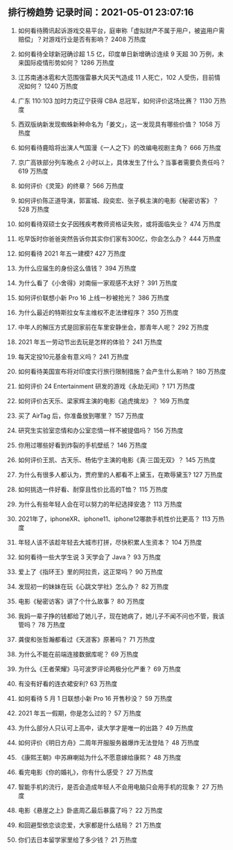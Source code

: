 
## 排行榜趋势 记录时间：2021-05-01 23:07:16
  
  1. 如何看待腾讯起诉游戏交易平台，庭审称「虚拟财产不属于用户，被盗用户需赔偿」？对游戏行业是否有影响？ 2408 万热度
    
  2. 如何看待全球新冠确诊超 1.5 亿，印度单日新增确诊连续 9 天超 30 万例，未来国际疫情形势如何？ 1286 万热度
    
  3. 江苏南通冰雹和大范围强雷暴大风天气造成 11 人死亡，102 人受伤，目前情况如何？ 1240 万热度
    
  4. 广东 110:103 加时力克辽宁获得 CBA 总冠军，如何评价这场比赛？ 1130 万热度
    
  5. 西双版纳新发现蜘蛛新种命名为「姜文」，这一发现具有哪些价值？ 1058 万热度
    
  6. 如何看待鹿晗将出演人气国漫《一人之下》的改编电视剧主角？ 666 万热度
    
  7. 京广高铁部分列车晚点 2 小时以上，具体发生了什么？当事者需要负责任吗？ 619 万热度
    
  8. 如何评价《灵笼》的终章？ 566 万热度
    
  9. 如何评价陈正道导演，郭富城、段奕宏、张子枫主演的电影《秘密访客》？ 528 万热度
    
  10. 如何看待双硕士女子因残疾考教师资格证失败，或将面临失业？ 474 万热度
    
  11. 吃早饭时你爸爸突然告诉你其实你们家有300亿，你会怎么办？ 444 万热度
    
  12. 如何看待 2021 年五一建模? 427 万热度
    
  13. 为什么应届生的身份这么值钱？ 394 万热度
    
  14. 为什么看了《小舍得》对南俪一家观感不太好？ 391 万热度
    
  15. 如何评价联想小新 Pro 16 上线一秒被抢光？ 386 万热度
    
  16. 为什么最近的特斯拉女车主维权不走法律程序？ 350 万热度
    
  17. 中年人的解压方式是回家前在车里安静坐会，那青年人呢？ 292 万热度
    
  18. 2021 年五一劳动节出去玩是怎样的体验？ 241 万热度
    
  19. 每天定投10元基金有意义吗？ 241 万热度
    
  20. 如何看待美国宣布将对印度实行旅行限制措施？会产生什么影响？ 180 万热度
    
  21. 如何评价 24 Entertainment 研发的游戏《永劫无间》? 171 万热度
    
  22. 如何评价古天乐、梁家辉主演的电影《追虎擒龙》？ 169 万热度
    
  23. 买了 AirTag 后，你准备放到哪里？ 157 万热度
    
  24. 研究生实验室恋情和办公室恋情一样不被提倡吗？ 156 万热度
    
  25. 你用过哪些好看到炸裂的手机壁纸？ 146 万热度
    
  26. 如何评价王凯、古天乐、杨佑宁主演的电影《真·三国无双》？ 145 万热度
    
  27. 为什么有很多人都认为，贾府里的人都看不上黛玉，在欺辱黛玉? 127 万热度
    
  28. 如何挑选一件好看、耐穿且性价比高的T恤？ 115 万热度
    
  29. 为什么有些年轻人会在可以努力的年纪选择安逸？ 113 万热度
    
  30. 2021年了，iphoneXR、iphone11、iphone12哪款手机性价比更高？ 113 万热度
    
  31. 年轻人该不该趁年轻去大城市打拼，尽快积累人生资本？ 104 万热度
    
  32. 如何看待一些大学生说 3 天学会了 Java？ 93 万热度
    
  33. 爱上了《指环王》里的阿拉贡，这正常吗？ 90 万热度
    
  34. 发现初一的妹妹在玩《心跳文学社》怎么办？ 82 万热度
    
  35. 电影《秘密访客》讲了个什么故事？ 80 万热度
    
  36. 我妈一辈子挣的钱都给了她儿子，现在她病了，她儿子不闻不问也不管，我该管吗？ 78 万热度
    
  37. 龚俊和张哲瀚都看过《天涯客》原著吗？ 71 万热度
    
  38. 为什么不能在前端连接数据库呢？ 69 万热度
    
  39. 为什么《王者荣耀》马可波罗评论两极分化严重？ 69 万热度
    
  40. 有没有好看的连衣裙安利? 63 万热度
    
  41. 如何看待 5 月 1 日联想小新 Pro 16 开售秒没？ 59 万热度
    
  42. 2021 年五一假期，你是怎么过的？ 57 万热度
    
  43. 为什么部分人只认可上高中，读大学才是唯一的出路？ 49 万热度
    
  44. 如何评价《明日方舟》二周年开服服务器爆炸无法登陆？ 48 万热度
    
  45. 《康熙王朝》中苏麻喇姑为什么不愿意嫁给康熙？ 48 万热度
    
  46. 看完电影《你的婚礼》，你有什么感受？ 27 万热度
    
  47. 智能手机的流行，是否会造成年轻人不会用电脑只会用手机的现象？ 27 万热度
    
  48. 电影《悬崖之上》卧底周乙最后暴露了吗？ 22 万热度
    
  49. 和回避型依恋谈恋爱，大家都是什么结局？ 21 万热度
    
  50. 你们去日本留学家里给了多少钱？ 21 万热度
    